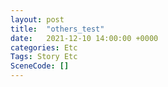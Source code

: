 ```yaml
---
layout: post
title:  "others_test"
date:   2021-12-10 14:00:00 +0000
categories: Etc
Tags: Story Etc
SceneCode: []
---
```

